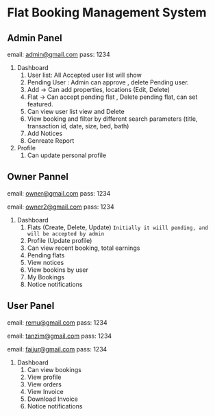 # Flat Booking Management System

## Admin Panel
email: admin@gmail.com
pass: 1234
1. Dashboard
   1. User list: All Accepted user list will show
   2. Pending User : Admin can approve , delete Pending user.
   3. Add -> Can add properties, locations (Edit, Delete)
   4. Flat -> Can accept pending flat , Delete pending flat, can set featured.
   5. Can view user list view and Delete
   6. View booking and filter by different search parameters (title, transaction id, date, size, bed, bath)
   7. Add Notices
   8. Genreate Report
2. Profile
   1. Can update personal profile

## Owner Pannel
email: owner@gmail.com
pass: 1234

email: owner2@gmail.com
pass: 1234

1. Dashboard
   1. Flats (Create, Delete, Update)  `Initially it wiill pending, and will be accepted by admin`
   2. Profile (Update profile)
   3. Can view recent booking, total earnings
   4. Pending flats
   5. View notices
   6. View bookins by user
   7. My Bookings
   8. Notice notifications

## User Panel
email: remu@gmail.com
pass: 1234

email: tanzim@gmail.com
pass: 1234

email: faijur@gmail.com
pass: 1234
1. Dashboard
   1. Can view bookings 
   2. View profile
   3. View orders
   4. View Invoice
   5. Download Invoice
   6. Notice notifications
